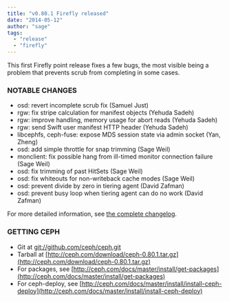 ```yaml
---
title: "v0.80.1 Firefly released"
date: "2014-05-12"
author: "sage"
tags:
  - "release"
  - "firefly"
---
```


This first Firefly point release fixes a few bugs, the most visible being a problem that prevents scrub from completing in some cases.

### NOTABLE CHANGES

- osd: revert incomplete scrub fix (Samuel Just)
- rgw: fix stripe calculation for manifest objects (Yehuda Sadeh)
- rgw: improve handling, memory usage for abort reads (Yehuda Sadeh)
- rgw: send Swift user manifest HTTP header (Yehuda Sadeh)
- libcephfs, ceph-fuse: expose MDS session state via admin socket (Yan, Zheng)
- osd: add simple throttle for snap trimming (Sage Weil)
- monclient: fix possible hang from ill-timed monitor connection failure (Sage Weil)
- osd: fix trimming of past HitSets (Sage Weil)
- osd: fix whiteouts for non-writeback cache modes (Sage Weil)
- osd: prevent divide by zero in tiering agent (David Zafman)
- osd: prevent busy loop when tiering agent can do no work (David Zafman)

For more detailed information, see [the complete changelog](http://ceph.com/docs/master/_downloads/v0.80.1.txt).

### GETTING CEPH

- Git at [git://github.com/ceph/ceph.git](http://github.com/ceph/ceph)
- Tarball at [http://ceph.com/download/ceph-0.80.1.tar.gz](http://ceph.com/download/ceph-0.80.1.tar.gz)
- For packages, see [http://ceph.com/docs/master/install/get-packages](http://ceph.com/docs/master/install/get-packages)
- For ceph-deploy, see [http://ceph.com/docs/master/install/install-ceph-deploy](http://ceph.com/docs/master/install/install-ceph-deploy)
